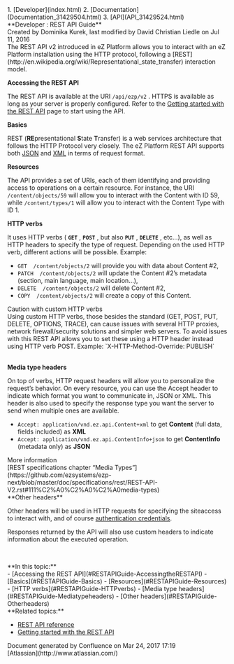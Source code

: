 <div id="page">
<div id="main" class="aui-page-panel">
<div id="main-header">
<div id="breadcrumb-section">
1.  [Developer](index.html)
2.  [Documentation](Documentation_31429504.html)
3.  [API](API_31429524.html)

</div>
**Developer : REST API Guide**

</div>
<div id="content" class="view">
<div class="page-metadata">
Created by Dominika Kurek, last modified by David Christian Liedle on
Jul 11, 2016

</div>
<div id="main-content" class="wiki-content group">
<div class="contentLayout2">
<div class="columnLayout two-right-sidebar"
data-layout="two-right-sidebar">
<div class="cell normal" data-type="normal">
<div class="innerCell">
The REST API v2 introduced in eZ Platform allows you to interact with an
eZ Platform installation using the HTTP protocol, following a
[REST](http://en.wikipedia.org/wiki/Representational_state_transfer)
interaction model.

**Accessing the REST API**

The REST API is available at the URI `/api/ezp/v2` . HTTPS is available
as long as your server is properly configured. Refer to the [Getting
started with the REST
API](Getting-started-with-the-REST-API_31430289.html) page to start
using the API.

**Basics**

REST (**RE**presentational **S**tate **T**ransfer) is a web services
architecture that follows the HTTP Protocol very closely. The eZ
Platform REST API supports both [JSON](http://www.json.org/) and
[XML](http://www.w3.org/XML/) in terms of request format.

**Resources**

The API provides a set of URIs, each of them identifying and providing
access to operations on a certain resource. For instance, the URI
`/content/objects/59` will allow you to interact with the Content with
ID 59, while `/content/types/1` will allow you to interact with the
Content Type with ID 1.

**HTTP verbs**

It uses HTTP verbs ( **`GET`** , **`POST`** , but also **`PUT`** ,
**`DELETE`** , etc…), as well as HTTP headers to specify the type of
request. Depending on the used HTTP verb, different actions will be
possible. Example:

-   `GET  /content/objects/2` will provide you with data about Content
    \#2,
-   `PATCH  /content/objects/2` will update the Content \#2’s metadata
    (section, main language, main location…),
-   `DELETE  /content/objects/2` will delete Content \#2,
-   `COPY  /content/objects/2` will create a copy of this Content.

<div
class="confluence-information-macro confluence-information-macro-note">
Caution with custom HTTP verbs

<div class="confluence-information-macro-body">
Using custom HTTP verbs, those besides the standard (GET, POST, PUT,
DELETE, OPTIONS, TRACE), can cause issues with several HTTP proxies,
network firewall/security solutions and simpler web servers. To avoid
issues with this REST API allows you to set these using a HTTP header
instead using HTTP verb POST. Example: `X-HTTP-Method-Override: PUBLISH`

</div>
</div>
 

**Media type headers**

On top of verbs, HTTP request headers will allow you to personalize the
request’s behavior. On every resource, you can use the Accept header to
indicate which format you want to communicate in, JSON or XML. This
header is also used to specify the response type you want the server to
send when multiple ones are available.

-   `Accept: application/vnd.ez.api.Content+xml` to get **Content**
    (full data, fields included) as **XML**
-   `Accept: application/vnd.ez.api.ContentInfo+json` to get
    **ContentInfo** (metadata only) as **JSON**

<div
class="confluence-information-macro confluence-information-macro-information">
More information

<div class="confluence-information-macro-body">
[REST specifications chapter “Media
Types”](https://github.com/ezsystems/ezp-next/blob/master/doc/specifications/rest/REST-API-V2.rst#111%C2%A0%C2%A0%C2%A0media-types)

</div>
</div>
**Other headers**

Other headers will be used in HTTP requests for specifying the
siteaccess to interact with, and of course [authentication
credentials](REST-API-Authentication_31430293.html).

Responses returned by the API will also use custom headers to indicate
information about the executed operation.

 

</div>
</div>
<div class="cell aside" data-type="aside">
<div class="innerCell">
**In this topic:**

<div class="toc-macro rbtoc1490375987475">
-   [Accessing the REST API](#RESTAPIGuide-AccessingtheRESTAPI)
-   [Basics](#RESTAPIGuide-Basics)
    -   [Resources](#RESTAPIGuide-Resources)
    -   [HTTP verbs](#RESTAPIGuide-HTTPverbs)
    -   [Media type headers](#RESTAPIGuide-Mediatypeheaders)
    -   [Other headers](#RESTAPIGuide-Otherheaders)

</div>
**Related topics:**

-   [REST API reference](REST-API-reference_31430594.html)
-   [Getting started with the REST
    API](Getting-started-with-the-REST-API_31430289.html)

</div>
</div>
</div>
</div>
</div>
</div>
</div>
<div id="footer" role="contentinfo">
<div class="section footer-body">
Document generated by Confluence on Mar 24, 2017 17:19

<div id="footer-logo">
[Atlassian](http://www.atlassian.com/)

</div>
</div>
</div>
</div>

